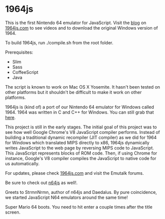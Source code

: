 # 1964js
This is the first Nintendo 64 emulator for JavaScript. Visit the <a href="http://1964js.com/blog/index.html">blog</a> on <a href="http://1964js.com">1964js.com</a> to see videos and to download the original Windows version of 1964.

To build 1964js, run ./compile.sh from the root folder. 

Prerequisites:
<ul>
<li>Slim</li>
<li>Sass</li>
<li>CoffeeScript</li>
<li>Java</li>
</ul>

The script is known to work on Mac OS X Yosemite. It hasn't been tested on other platforms but it shouldn't be difficult to make it work on other platforms.

1964js is (kind of) a port of our Nintendo 64 emulator for Windows called 1964. 1964 was written in C and C++ for Windows. You can still grab that <a href="http://1964emu.emulation64.com">here</a>.

This project is still in the early stages. The initial goal of this project was to see how well Google Chrome's V8 JavaScript compiler performs.
Instead of building a traditional dynamic recompiler (JIT compiler) as we did for 1964 for Windows which translated MIPS directly to x86, 1964js dynamically writes JavaScript to the web page by reversing MIPS code to JavaScript. This JavaScript represents blocks of ROM code. Then, if using Chrome for instance, Google's V8 compiler compiles the JavaScript to native code for us automatically.

For updates, please check <a href="1964js.com">1964js.com</a> and visit the Emutalk forums.

Be sure to check out <a href="http://hulkholden.github.com/n64js/">n64js</a> as well!.

Greets to StrmnNrmn, author of n64js and Daedalus. By pure coincidence, we started JavaScript N64 emulators around the same time!

Super Mario 64 boots. You need to hit enter a couple times after the title screen.
